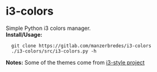 # i3-colors

Simple Python i3 colors manager.<br />
**Install/Usage:**

      git clone https://gitlab.com/manzerbredes/i3-colors
      ./i3-colors/src/i3-colors.py -h
    
**Notes:** Some of the themes come from [i3-style project](https://github.com/altdesktop/i3-style)